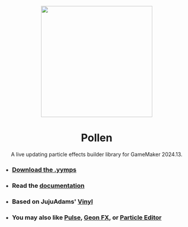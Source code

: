 <p align="center">
  <img src=https://i.imgur.com/DnBMqSZ.png style="display:block; margin:auto; width:300px">
</p>

<h1 align="center">Pollen</h1>

<p align="center">
A live updating particle effects builder library for GameMaker 2024.13.<br>
</p>


- ### [Download the .yymps](https://morpho-monarchy.itch.io/pollen)
  
- ### Read the [documentation](https://morphomonarchy.github.io/Pollen/#)

- ### Based on JujuAdams' [Vinyl](https://www.jujuadams.com/Vinyl/#)
  
- ### You may also like [Pulse](https://delfos1.itch.io/pulse), [Geon FX](<https://nod.itch.io/geon-fx>), or [Particle Editor](<https://gamemakercasts.itch.io/particle-editor>)
